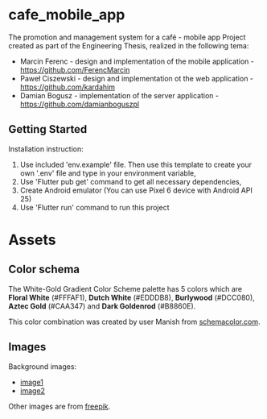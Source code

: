 # cafe_mobile_app

The promotion and management system for a café - mobile app
Project created as part of the Engineering Thesis, realized in the following tema:
- Marcin Ferenc - design and implementation of the mobile application - https://github.com/FerencMarcin
- Paweł Ciszewski - design and implementation ot the web application - https://github.com/kardahim
- Damian Bogusz - implementation of the server application - https://github.com/damianboguszpl

## Getting Started

Installation instruction:
 1. Use included 'env.example' file. Then use this template to create your own '.env' file and type in your environment variable, 
 2. Use 'Flutter pub get' command to get all necessary dependencies,
 3. Create Android emulator (You can use Pixel 6 device with Android API 25)
 4. Use 'Flutter run' command to run this project 

# Assets

## Color schema

The White-Gold Gradient Color Scheme palette has 5 colors which are **Floral White** (#FFFAF1), **Dutch White** (#EDDDB8), **Burlywood** (#DCC080), **Aztec Gold** (#CAA347) and **Dark Goldenrod** (#B8860E).

This color combination was created by user Manish from [schemacolor.com](https://www.schemecolor.com/white-gold-gradient.php#download). 

## Images

Background images:
- [image1](https://www.pexels.com/pl-pl/zdjecie/ziarna-kawy-942801/)
- [image2](https://pixabay.com/pl/photos/kawa-espresso-kofeina-nap%c3%b3j-fasola-3132755/)

Other images are from [freepik](https://www.freepik.com/vectors/coffee).
